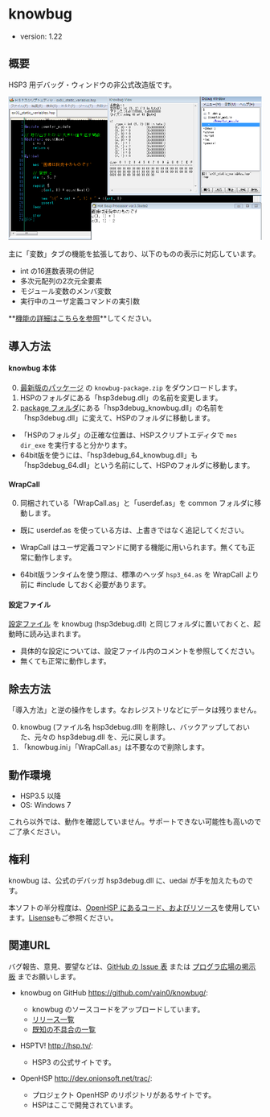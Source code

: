﻿# knowbug
* version: 1.22

## 概要
HSP3 用デバッグ・ウィンドウの非公式改造版です。

![スクリーンショット](./package/screenshot/static_variables.png)

主に「変数」タブの機能を拡張しており、以下のものの表示に対応しています。

* int の16進数表現の併記
* 多次元配列の2次元全要素
* モジュール変数のメンバ変数
* 実行中のユーザ定義コマンドの実引数

**[機能の詳細はこちらを参照](detail.md)**してください。

## 導入方法
#### knowbug 本体
0. [最新版のパッケージ](https://github.com/vain0/knowbug/releases/latest) の `knowbug-package.zip` をダウンロードします。
0. HSPのフォルダにある「hsp3debug.dll」の名前を変更します。
0. [package フォルダ](./package)にある「hsp3debug_knowbug.dll」の名前を「hsp3debug.dll」に変えて、HSPのフォルダに移動します。

* 「HSPのフォルダ」の正確な位置は、HSPスクリプトエディタで ``mes dir_exe`` を実行すると分かります。
* 64bit版を使うには、「hsp3debug_64_knowbug.dll」も「hsp3debug_64.dll」という名前にして、HSPのフォルダに移動します。

#### WrapCall
0. 同梱されている「WrapCall.as」と「userdef.as」を common フォルダに移動します。
  * 既に userdef.as を使っている方は、上書きではなく追記してください。

* WrapCall はユーザ定義コマンドに関する機能に用いられます。無くても正常に動作します。
* 64bit版ランタイムを使う際は、標準のヘッダ ``hsp3_64.as`` を WrapCall より前に \#include しておく必要があります。

#### 設定ファイル
[設定ファイル](./package/knowbug.ini) を knowbug (hsp3debug.dll) と同じフォルダに置いておくと、起動時に読み込まれます。

* 具体的な設定については、設定ファイル内のコメントを参照してください。
* 無くても正常に動作します。

## 除去方法
「導入方法」と逆の操作をします。なおレジストリなどにデータは残りません。

0. knowbug (ファイル名 hsp3debug.dll) を削除し、バックアップしておいた、元々の
hsp3debug.dll を、元に戻します。
0. 「knowbug.ini」「WrapCall.as」は不要なので削除します。

## 動作環境
* HSP3.5 以降
* OS: Windows 7

これら以外では、動作を確認していません。サポートできない可能性も高いのでご了承ください。

## 権利
knowbug は、公式のデバッガ hsp3debug.dll に、uedai が手を加えたものです。

本ソフトの半分程度は、[OpenHSP にあるコード、およびリソース](http://dev.onionsoft.net/trac/openhsp/browser/trunk/tools/win32/hsp3debug)を使用しています。[Lisense](http://dev.onionsoft.net/trac/openhsp/browser/trunk/License_j.txt)もご参照ください。

## 関連URL
バグ報告、意見、要望などは、[GitHub の Issue 表](https://github.com/vain0/knowbug/issues) または [プログラ広場の掲示板](http://uedai-kami.bbs.fc2.com/) までお願いします。

* knowbug on GitHub <https://github.com/vain0/knowbug/>:
  * knowbug のソースコードをアップロードしています。
  * [リリース一覧](https://github.com/vain0/knowbug/releases)
  * [既知の不具合の一覧](https://github.com/vain0/knowbug/labels/bug)

* HSPTV! <http://hsp.tv/>:
  * HSP3 の公式サイトです。
* OpenHSP <http://dev.onionsoft.net/trac/>:
  * プロジェクト OpenHSP のリポジトリがあるサイトです。
  * HSPはここで開発されています。
